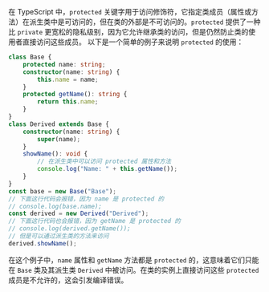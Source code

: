 在 TypeScript 中，`protected` 关键字用于访问修饰符，它指定类成员（属性或方法）在派生类中是可访问的，但在类的外部是不可访问的。`protected` 提供了一种比 `private` 更宽松的隐私级别，因为它允许继承类的访问，但是仍然防止类的使用者直接访问这些成员。
以下是一个简单的例子来说明 `protected` 的使用：

```typescript
class Base {
    protected name: string;
    constructor(name: string) {
        this.name = name;
    }
    protected getName(): string {
        return this.name;
    }
}
class Derived extends Base {
    constructor(name: string) {
        super(name);
    }
    showName(): void {
        // 在派生类中可以访问 protected 属性和方法
        console.log("Name: " + this.getName());
    }
}
const base = new Base("Base");
// 下面这行代码会报错，因为 name 是 protected 的
// console.log(base.name);
const derived = new Derived("Derived");
// 下面这行代码也会报错，因为 getName 是 protected 的
// console.log(derived.getName());
// 但是可以通过派生类的方法来访问
derived.showName();
```

在这个例子中，`name` 属性和 `getName` 方法都是 `protected` 的，这意味着它们只能在 `Base` 类及其派生类 `Derived` 中被访问。在类的实例上直接访问这些 `protected` 成员是不允许的，这会引发编译错误。
